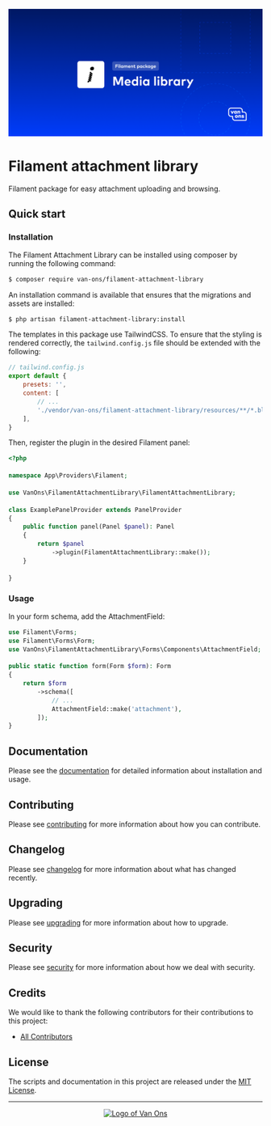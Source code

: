 <p align="center"><img src="art/social-card.png" alt="Social card of Filament attachment library"></p>

# Filament attachment library

<!-- BADGES -->

Filament package for easy attachment uploading and browsing.

## Quick start

### Installation

The Filament Attachment Library can be installed using composer by running the following command:

```bash
$ composer require van-ons/filament-attachment-library
```

An installation command is available that ensures that the migrations and assets are installed:

```bash
$ php artisan filament-attachment-library:install
```

The templates in this package use TailwindCSS. To ensure that the styling is rendered correctly, the `tailwind.config.js` file should be extended with the following:

```javascript
// tailwind.config.js
export default {
    presets: '',
    content: [
        // ...
        './vendor/van-ons/filament-attachment-library/resources/**/*.blade.php',
    ],
}
```

Then, register the plugin in the desired Filament panel:

```php
<?php

namespace App\Providers\Filament;

use VanOns\FilamentAttachmentLibrary\FilamentAttachmentLibrary;

class ExamplePanelProvider extends PanelProvider
{
    public function panel(Panel $panel): Panel
    {
        return $panel
            ->plugin(FilamentAttachmentLibrary::make());
    }

}
```

### Usage

In your form schema, add the AttachmentField:

```php
use Filament\Forms;
use Filament\Forms\Form;
use VanOns\FilamentAttachmentLibrary\Forms\Components\AttachmentField;
 
public static function form(Form $form): Form
{
    return $form
        ->schema([
            // ...
            AttachmentField::make('attachment'),
        ]);
}
```

## Documentation

Please see the [documentation] for detailed information about installation and usage.

## Contributing

Please see [contributing] for more information about how you can contribute.

## Changelog

Please see [changelog] for more information about what has changed recently.

## Upgrading

Please see [upgrading] for more information about how to upgrade.

## Security

Please see [security] for more information about how we deal with security.

## Credits

We would like to thank the following contributors for their contributions to this project:

* [All Contributors][all-contributors]

## License

The scripts and documentation in this project are released under the [MIT License][license].

---

<p align="center"><a href="https://van-ons.nl/" target="_blank"><img src="https://opensource.van-ons.nl/files/cow.png" width="50" alt="Logo of Van Ons"></a></p>

[documentation]: docs/README.md#contents
[contributing]: CONTRIBUTING.md
[changelog]: CHANGELOG.md
[upgrading]: UPGRADING.md
[security]: SECURITY.md
[email]: mailto:opensource@van-ons.nl
[all-contributors]: ../../contributors
[license]: LICENSE.md
